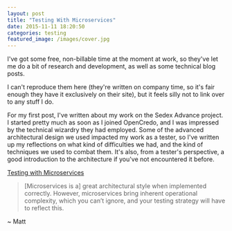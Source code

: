 ```yaml
---
layout: post
title: "Testing With Microservices"
date: 2015-11-11 18:20:50
categories: testing
featured_image: /images/cover.jpg
---
```


I've got some free, non-billable time at the moment at work, so they've let me do a bit of research and development, as well as some technical blog posts.

I can't reproduce them here (they're written on company time, so it's fair enough they have it exclusively on their site), but it feels silly not to link over to any stuff I do.

For my first post, I've written about my work on the Sedex Advance project. I started pretty much as soon as I joined OpenCredo, and I was impressed by the technical wizardry they had employed. Some of the advanced architectural design we used impacted my work as a tester, so I've written up my reflections on what kind of difficulties we had, and the kind of techniques we used to combat them. It's also, from a tester's perspective, a good introduction to the architecture if you've not encountered it before.

[Testing with Microservices](https://www.opencredo.com/2015/11/11/testing-with-microservices/)


> [Microservices is a] great architectural style when implemented correctly. However, microservices bring inherent operational complexity, which you can’t ignore, and your testing strategy will have to reflect this.

~ Matt
